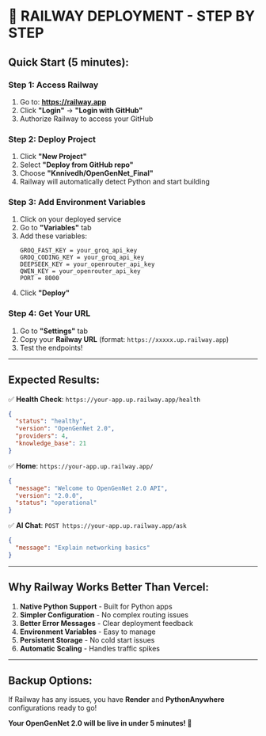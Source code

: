 🚀 **RAILWAY DEPLOYMENT - STEP BY STEP**
============================================

## **Quick Start (5 minutes):**

### **Step 1: Access Railway**
1. Go to: **https://railway.app**
2. Click **"Login"** → **"Login with GitHub"**
3. Authorize Railway to access your GitHub

### **Step 2: Deploy Project**
1. Click **"New Project"**
2. Select **"Deploy from GitHub repo"**
3. Choose **"Knnivedh/OpenGenNet_Final"**
4. Railway will automatically detect Python and start building

### **Step 3: Add Environment Variables**
1. Click on your deployed service
2. Go to **"Variables"** tab
3. Add these variables:
   ```
   GROQ_FAST_KEY = your_groq_api_key
   GROQ_CODING_KEY = your_groq_api_key
   DEEPSEEK_KEY = your_openrouter_api_key
   QWEN_KEY = your_openrouter_api_key
   PORT = 8000
   ```
4. Click **"Deploy"**

### **Step 4: Get Your URL**
1. Go to **"Settings"** tab
2. Copy your **Railway URL** (format: `https://xxxxx.up.railway.app`)
3. Test the endpoints!

---

## **Expected Results:**

✅ **Health Check**: `https://your-app.up.railway.app/health`
```json
{
  "status": "healthy",
  "version": "OpenGenNet 2.0",
  "providers": 4,
  "knowledge_base": 21
}
```

✅ **Home**: `https://your-app.up.railway.app/`
```json
{
  "message": "Welcome to OpenGenNet 2.0 API",
  "version": "2.0.0",
  "status": "operational"
}
```

✅ **AI Chat**: `POST https://your-app.up.railway.app/ask`
```json
{
  "message": "Explain networking basics"
}
```

---

## **Why Railway Works Better Than Vercel:**

1. **Native Python Support** - Built for Python apps
2. **Simpler Configuration** - No complex routing issues
3. **Better Error Messages** - Clear deployment feedback
4. **Environment Variables** - Easy to manage
5. **Persistent Storage** - No cold start issues
6. **Automatic Scaling** - Handles traffic spikes

---

## **Backup Options:**

If Railway has any issues, you have **Render** and **PythonAnywhere** configurations ready to go!

**Your OpenGenNet 2.0 will be live in under 5 minutes! 🎉**
